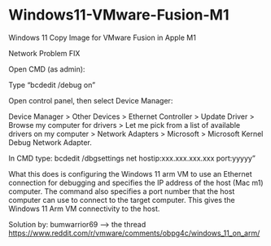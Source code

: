 # Windows11-VMware-Fusion-M1
Windows 11 Copy Image for VMware Fusion in Apple M1

Network Problem FIX

Open CMD (as admin):

Type “bcdedit /debug on”

Open control panel, then select Device Manager:

Device Manager > Other Devices > Ethernet Controller > Update Driver > Browse my computer for drivers > Let me pick from a list of available drivers on my computer > Network Adapters > Microsoft > Microsoft Kernel Debug Network Adapter.

In CMD type: bcdedit /dbgsettings net hostip:xxx.xxx.xxx.xxx port:yyyyy”

What this does is configuring the Windows 11 arm VM to use an Ethernet connection for debugging and specifies the IP address of the host (Mac m1) computer. The command also specifies a port number that the host computer can use to connect to the target computer. This gives the Windows 11 Arm VM connectivity to the host.

Solution by: bumwarrior69 --> the thread https://www.reddit.com/r/vmware/comments/obpg4c/windows_11_on_arm/
